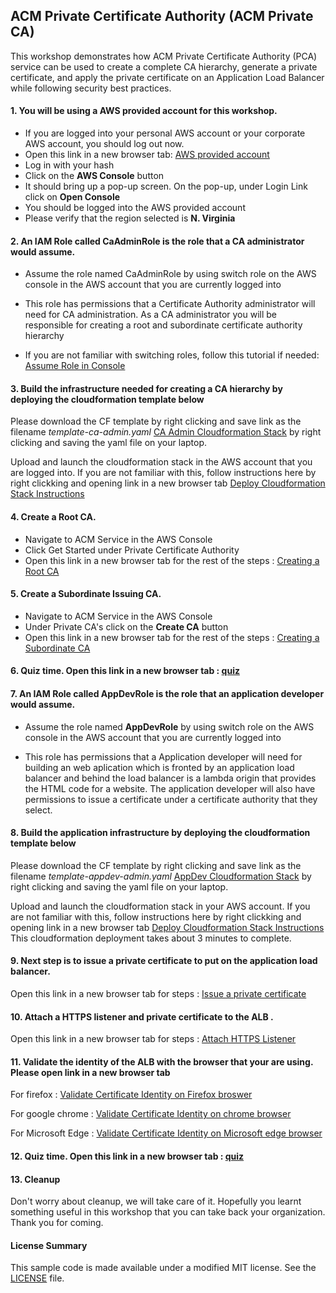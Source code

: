 ## ACM Private Certificate Authority (ACM Private CA)

This workshop demonstrates how ACM Private Certificate Authority (PCA) service can be used to create a complete CA hierarchy, generate a private certificate, and apply the 
private certificate on an Application Load Balancer while following security best practices.

#### 1. You will be using a AWS provided account for this workshop.

* If you are logged into your personal AWS account or your corporate AWS account, you should log out now.
* Open this link in a new browser tab: [AWS provided account](https://dashboard.eventengine.run/)
* Log in with your hash
* Click on the **AWS Console** button
* It should bring up a pop-up screen. On the pop-up,  under Login Link click on **Open Console**
* You should be logged into the AWS provided account
* Please verify that the region selected is **N. Virginia**

#### 2. An IAM Role called **CaAdminRole** is the role that a CA administrator would assume. 

* Assume the role named CaAdminRole by using switch role on the AWS console in the AWS account that you are currently logged into

* This role has permissions that a Certificate Authority administrator will need for CA administration. As a CA administrator you will be responsible for creating a root and subordinate certificate authority
hierarchy

* If you are not familiar with switching roles, follow this tutorial if needed: [Assume Role in Console](https://docs.aws.amazon.com/IAM/latest/UserGuide/id_roles_use_switch-role-console.html)

#### 3. Build the infrastructure needed for creating a CA hierarchy by deploying the cloudformation template below

Please download the CF template by right clicking and save link as the filename *template-ca-admin.yaml* [CA Admin Cloudformation Stack](https://raw.githubusercontent.com/aws-samples/data-protection/master/usecase-6/cf-templates/template-ca-admin.yaml) by right clicking and saving the yaml file on your laptop. 

Upload and launch the cloudformation stack in the AWS account that you are logged into. If you are not familiar with this, follow instructions here by right clickking and opening link in a new browser tab [Deploy Cloudformation Stack Instructions](https://view.highspot.com/viewer/5d65968f81171753be07bd54)

#### 4. Create a Root CA. 

* Navigate to ACM Service in the AWS Console
* Click Get Started under Private Certificate Authority
* Open this link in a new browser tab for the rest of the steps : [Creating a Root CA](https://view.highspot.com/viewer/5d5b129b6a3b116f4230f242)

#### 5. Create a Subordinate Issuing CA. 

* Navigate to ACM Service in the AWS Console
* Under Private CA's click on the **Create CA** button
* Open this link in a new browser tab for the rest of the steps  : [Creating a Subordinate CA](https://view.highspot.com/viewer/5d5b12f7628ba2737b0f2c16)

#### 6. Quiz time. Open this link in a new browser tab : [quiz](https://bit.ly/2yQ5IML)

#### 7. An IAM Role called **AppDevRole** is the role that an application developer would assume. 

* Assume the role named **AppDevRole** by using switch role on the AWS console in the AWS account that you are currently logged into

* This role has permissions that a Application developer will need for building an web aplication which is fronted by an application load balancer and behind the load balancer is a lambda origin that
provides the HTML code for a website. The application developer will also have permissions to issue a certificate under a certificate authority that they select.

#### 8. Build the application infrastructure by deploying the cloudformation template below

Please download the CF template by right clicking and save link as the filename *template-appdev-admin.yaml* [AppDev Cloudformation Stack](https://raw.githubusercontent.com/aws-samples/data-protection/master/usecase-6/cf-templates/template-app-dev.yaml) by right clicking and saving the yaml file on your laptop. 

Upload and launch the cloudformation stack in your AWS account. If you are not familiar with this, follow instructions here by right clickking and opening link in a new browser tab [Deploy Cloudformation Stack Instructions](https://view.highspot.com/viewer/5d65968f81171753be07bd54)
This cloudformation deployment takes about 3 minutes to complete.

#### 9. Next step is to issue a private certificate to put on the application load balancer. 

Open this link in a new browser tab for steps : [Issue a private certificate](https://view.highspot.com/viewer/5d5b133d6a3b116f29313a10)  

#### 10. Attach a HTTPS listener and private certificate to the ALB . 

Open this link in a new browser tab for steps : [Attach HTTPS Listener](https://view.highspot.com/viewer/5d669c21628ba22ca196b49e)  

#### 11. Validate the identity of the ALB with the browser that your are using. Please open link in a new browser tab

For firefox : [Validate Certificate Identity on Firefox broswer](https://view.highspot.com/viewer/5d5c1fe23f65f635ae005a47)  

For google chrome : [Validate Certificate Identity on chrome browser](https://view.highspot.com/viewer/5d5c42da66bbaa2fc928a575)

For Microsoft Edge : [Validate Certificate Identity on Microsoft edge browser](https://view.highspot.com/viewer/5d5c2e5cf7794d4833e8207a)

#### 12. Quiz time. Open this link in a new browser tab : [quiz](https://bit.ly/2Zh3iRY)

#### 13. Cleanup

Don't worry about cleanup, we will take care of it. Hopefully you learnt something useful in this workshop that you can take back your organization. Thank you for coming.

#### License Summary

This sample code is made available under a modified MIT license. See the [LICENSE](LICENSE) file.
